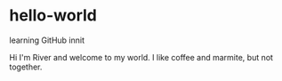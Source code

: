 # hello-world
learning GitHub innit

Hi I'm River and welcome to my world. I like coffee and marmite, but not together.
